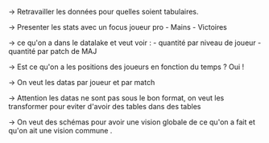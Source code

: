 → Retravailler les données pour quelles
soient tabulaires.

→ Presenter les stats avec un focus joueur pro
	- Mains
	- Victoires

→ ce qu'on a dans le datalake et veut voir :
		- quantité par niveau de joueur
		- quantité par patch de MAJ

→ Est ce qu'on a les positions des joueurs en
fonction du temps ? Oui !

→ On veut les datas par joueur et par match

→ Attention les datas ne sont pas sous
le bon format, on veut les transformer pour eviter d'avoir des tables dans des tables

→ On veut des schémas pour avoir une vision
globale de ce qu'on a fait et qu'on ait une vision commune .
